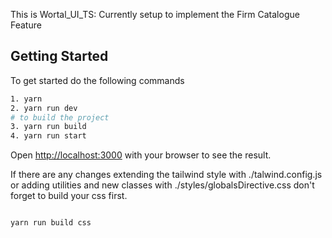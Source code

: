 This is Wortal_UI_TS: Currently setup to implement the Firm Catalogue Feature

## Getting Started

To get started do the following commands

```bash
1. yarn
2. yarn run dev
# to build the project
3. yarn run build
4. yarn run start

```

Open [http://localhost:3000](http://localhost:3000) with your browser to see the result.

If there are any changes extending the tailwind style with ./talwind.config.js or adding utilities and new classes with ./styles/globalsDirective.css don't forget to build your css first.

```bash

yarn run build css

```
